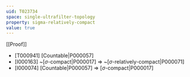```yaml
---
uid: T023734
space: single-ultrafilter-topology
property: sigma-relatively-compact
value: true
---
```

[[Proof]]

* [T000941] [Countable|P000057]
* [I000163] ~[$\sigma$-compact|P000017] => ~[$\sigma$-relatively-compact|P000071]
* [I000074] [Countable|P000057] => [$\sigma$-compact|P000017]

